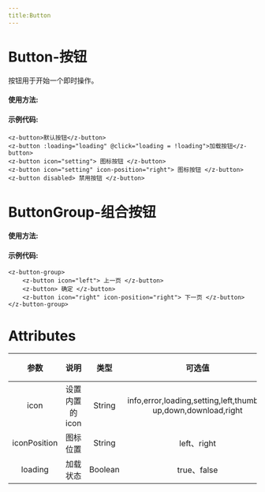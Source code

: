 ```yaml
---
title:Button
---
```


# Button-按钮

按钮用于开始一个即时操作。

#### 使用方法:

<ClientOnly>
<button-demos></button-demos>
</ClientOnly>

#### 示例代码:

```
<z-button>默认按钮</z-button>
<z-button :loading="loading" @click="loading = !loading">加载按钮</z-button>
<z-button icon="setting"> 图标按钮 </z-button>
<z-button icon="setting" icon-position="right"> 图标按钮 </z-button>
<z-button disabled> 禁用按钮 </z-button>
```

# ButtonGroup-组合按钮

#### 使用方法:

<ClientOnly>
<button-group-demos></button-group-demos>
</ClientOnly>

#### 示例代码:

```
<z-button-group>
    <z-button icon="left"> 上一页 </z-button>
    <z-button> 确定 </z-button>
    <z-button icon="right" icon-position="right"> 下一页 </z-button>
</z-button-group>
```

# Attributes

|     参数     |      说明       |  类型   |                            可选值                             | 默认值 |
| :----------: | :-------------: | :-----: | :-----------------------------------------------------------: | :----: |
|     icon     | 设置内置的 icon | String  | info,error,loading,setting,left,thumbs-up,down,download,right |   --   |
| iconPosition |    图标位置     | String  |                          left、right                          |  left  |
|   loading    |    加载状态     | Boolean |                          true、false                          | false  |
